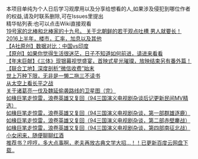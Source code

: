 本项目单纯为个人日后学习观摩用以及分享给想看的人,如果涉及侵犯到哪位作者的权益,请及时联系删除,可在Issues里提出  
精华帖列表:也可以点击Wiki直接观看  
[19号家的北棒和北棒家的十九号。 关于北朝鲜的若干观点吐槽 男人就要长！](https://github.com/wutong92120/KFQ-POST/wiki/19%E5%8F%B7%E5%AE%B6%E7%9A%84%E5%8C%97%E6%A3%92%E5%92%8C%E5%8C%97%E6%A3%92%E5%AE%B6%E7%9A%84%E5%8D%81%E4%B9%9D%E5%8F%B7%E3%80%82----%E5%85%B3%E4%BA%8E%E5%8C%97%E6%9C%9D%E9%B2%9C%E7%9A%84%E8%8B%A5%E5%B9%B2%E8%A7%82%E7%82%B9%E5%90%90%E6%A7%BD---%E7%94%B7%E4%BA%BA%E5%B0%B1%E8%A6%81%E9%95%BF%EF%BC%81)  
[2016上半年，楼市，汇率，加息以及其他](https://github.com/wutong92120/KFQ-POST/wiki/2016%E4%B8%8A%E5%8D%8A%E5%B9%B4%EF%BC%8C%E6%A5%BC%E5%B8%82%EF%BC%8C%E6%B1%87%E7%8E%87%EF%BC%8C%E5%8A%A0%E6%81%AF%E4%BB%A5%E5%8F%8A%E5%85%B6%E4%BB%96)  
[【A社原创】数据对比：中国vs印度](https://github.com/wutong92120/KFQ-POST/wiki/%E3%80%90A%E7%A4%BE%E5%8E%9F%E5%88%9B%E3%80%91%E6%95%B0%E6%8D%AE%E5%AF%B9%E6%AF%94%EF%BC%9A%E4%B8%AD%E5%9B%BDvs%E5%8D%B0%E5%BA%A6)  
[【原创】如果你觉得生活很迷茫，日子不知道如何前进，请进来看看](https://github.com/wutong92120/KFQ-POST/wiki/%E3%80%90%E5%8E%9F%E5%88%9B%E3%80%91%E5%A6%82%E6%9E%9C%E4%BD%A0%E8%A7%89%E5%BE%97%E7%94%9F%E6%B4%BB%E5%BE%88%E8%BF%B7%E8%8C%AB%EF%BC%8C%E6%97%A5%E5%AD%90%E4%B8%8D%E7%9F%A5%E9%81%93%E5%A6%82%E4%BD%95%E5%89%8D%E8%BF%9B%EF%BC%8C%E8%AF%B7%E8%BF%9B%E6%9D%A5%E7%9C%8B%E7%9C%8B)  
[【年末巨献】《三体》现银幕视觉盛宴，首映式星光璀璨，放映结束另有番外篇！](https://github.com/wutong92120/KFQ-POST/wiki/%E3%80%90%E5%B9%B4%E6%9C%AB%E5%B7%A8%E7%8C%AE%E3%80%91%E3%80%8A%E4%B8%89%E4%BD%93%E3%80%8B%E7%8E%B0%E9%93%B6%E5%B9%95%E8%A7%86%E8%A7%89%E7%9B%9B%E5%AE%B4%EF%BC%8C%E9%A6%96%E6%98%A0%E5%BC%8F%E6%98%9F%E5%85%89%E7%92%80%E7%92%A8%EF%BC%8C%E6%94%BE%E6%98%A0%E7%BB%93%E6%9D%9F%E5%8F%A6%E6%9C%89%E7%95%AA%E5%A4%96%E7%AF%87%EF%BC%81)  
[【联合工地】深度剖析“微信收费”始末](https://github.com/wutong92120/KFQ-POST/wiki/%E3%80%90%E8%81%94%E5%90%88%E5%B7%A5%E5%9C%B0%E3%80%91%E6%B7%B1%E5%BA%A6%E5%89%96%E6%9E%90%E2%80%9C%E5%BE%AE%E4%BF%A1%E6%94%B6%E8%B4%B9%E2%80%9D%E5%A7%8B%E6%9C%AB)  
[世上万种下限，无非是一懒二拖三不读书](https://github.com/wutong92120/KFQ-POST/wiki/%E4%B8%96%E4%B8%8A%E4%B8%87%E7%A7%8D%E4%B8%8B%E9%99%90%EF%BC%8C%E6%97%A0%E9%9D%9E%E6%98%AF%E4%B8%80%E6%87%92%E4%BA%8C%E6%8B%96%E4%B8%89%E4%B8%8D%E8%AF%BB%E4%B9%A6)  
[从太空上看长平之战](
https://github.com/wutong92120/KFQ-POST/wiki/%E4%BB%8E%E5%A4%AA%E7%A9%BA%E4%B8%8A%E7%9C%8B%E9%95%BF%E5%B9%B3%E4%B9%8B%E6%88%98)  
[关于诸葛亮一伐及魏延偷袭路线的卫星图（完）](
https://github.com/wutong92120/KFQ-POST/wiki/%E5%85%B3%E4%BA%8E%E8%AF%B8%E8%91%9B%E4%BA%AE%E4%B8%80%E4%BC%90%E5%8F%8A%E9%AD%8F%E5%BB%B6%E5%81%B7%E8%A2%AD%E8%B7%AF%E7%BA%BF%E7%9A%84%E5%8D%AB%E6%98%9F%E5%9B%BE%EF%BC%88%E5%AE%8C%EF%BC%89)  
[如椽巨笔走惊雷，浪卷英雄又复回（94三国演义电视剧杂谈后记更新民间MV精选）](
https://github.com/wutong92120/KFQ-POST/wiki/%E5%A6%82%E6%A4%BD%E5%B7%A8%E7%AC%94%E8%B5%B0%E6%83%8A%E9%9B%B7%EF%BC%8C%E6%B5%AA%E5%8D%B7%E8%8B%B1%E9%9B%84%E5%8F%88%E5%A4%8D%E5%9B%9E%EF%BC%8894%E4%B8%89%E5%9B%BD%E6%BC%94%E4%B9%89%E7%94%B5%E8%A7%86%E5%89%A7%E6%9D%82%E8%B0%88%E5%90%8E%E8%AE%B0%E6%9B%B4%E6%96%B0%E6%B0%91%E9%97%B4MV%E7%B2%BE%E9%80%89%EF%BC%89)  
[如椽巨笔走惊雷，浪卷英雄又复回（94三国演义电视剧杂谈，第一部群雄逐鹿）](
https://github.com/wutong92120/KFQ-POST/wiki/%E5%A6%82%E6%A4%BD%E5%B7%A8%E7%AC%94%E8%B5%B0%E6%83%8A%E9%9B%B7%EF%BC%8C%E6%B5%AA%E5%8D%B7%E8%8B%B1%E9%9B%84%E5%8F%88%E5%A4%8D%E5%9B%9E%EF%BC%8894%E4%B8%89%E5%9B%BD%E6%BC%94%E4%B9%89%E7%94%B5%E8%A7%86%E5%89%A7%E6%9D%82%E8%B0%88%EF%BC%8C%E7%AC%AC%E4%B8%80%E9%83%A8%E7%BE%A4%E9%9B%84%E9%80%90%E9%B9%BF%EF%BC%89)  
[如椽巨笔走惊雷，浪卷英雄又复回（94三国演义电视剧杂谈，第二部赤壁鏖战）](
https://github.com/wutong92120/KFQ-POST/wiki/%E5%A6%82%E6%A4%BD%E5%B7%A8%E7%AC%94%E8%B5%B0%E6%83%8A%E9%9B%B7%EF%BC%8C%E6%B5%AA%E5%8D%B7%E8%8B%B1%E9%9B%84%E5%8F%88%E5%A4%8D%E5%9B%9E%EF%BC%8894%E4%B8%89%E5%9B%BD%E6%BC%94%E4%B9%89%E7%94%B5%E8%A7%86%E5%89%A7%E6%9D%82%E8%B0%88%EF%BC%8C%E7%AC%AC%E4%BA%8C%E9%83%A8%E8%B5%A4%E5%A3%81%E9%8F%96%E6%88%98%EF%BC%89)  
[如椽巨笔走惊雷，浪卷英雄又复回（94三国演义电视剧杂谈，第四部南征北战）](
https://github.com/wutong92120/KFQ-POST/wiki/%E5%A6%82%E6%A4%BD%E5%B7%A8%E7%AC%94%E8%B5%B0%E6%83%8A%E9%9B%B7%EF%BC%8C%E6%B5%AA%E5%8D%B7%E8%8B%B1%E9%9B%84%E5%8F%88%E5%A4%8D%E5%9B%9E%EF%BC%8894%E4%B8%89%E5%9B%BD%E6%BC%94%E4%B9%89%E7%94%B5%E8%A7%86%E5%89%A7%E6%9D%82%E8%B0%88%EF%BC%8C%E7%AC%AC%E5%9B%9B%E9%83%A8%E5%8D%97%E5%BE%81%E5%8C%97%E6%88%98%EF%BC%89)  
[小女闲来，随便聊聊红酒](
https://github.com/wutong92120/KFQ-POST/wiki/%E5%B0%8F%E5%A5%B3%E9%97%B2%E6%9D%A5%EF%BC%8C%E9%9A%8F%E4%BE%BF%E8%81%8A%E8%81%8A%E7%BA%A2%E9%85%92~~)  
[推荐书？哼哼，多大点事啊，老夫再放古典文学大招…！！已更新百度云网盘下载..](
https://github.com/wutong92120/KFQ-POST/wiki/%E6%8E%A8%E8%8D%90%E4%B9%A6%EF%BC%9F%E5%93%BC%E5%93%BC%EF%BC%8C%E5%A4%9A%E5%A4%A7%E7%82%B9%E4%BA%8B%E5%95%8A%EF%BC%8C%E8%80%81%E5%A4%AB%E5%86%8D%E6%94%BE%E5%8F%A4%E5%85%B8%E6%96%87%E5%AD%A6%E5%A4%A7%E6%8B%9B%E2%80%A6%EF%BC%81%EF%BC%81%E5%B7%B2%E6%9B%B4%E6%96%B0%E7%99%BE%E5%BA%A6%E4%BA%91%E7%BD%91%E7%9B%98%E4%B8%8B%E8%BD%BD..)  
